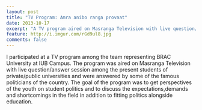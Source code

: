 ```yaml
---
layout: post
title: "TV Program: Amra anibo ranga provaat"
date: 2013-10-17
excerpt: "A TV program aired on Masranga Television with live question/answer session with students from different public/private universities and some of the renowned politicians of the country."
feature: http://i.imgur.com/rGd9ul8.jpg
comments: false
---
```


I participated at a TV program among the team representing BRAC University at IUB Campus. The program was aired on Masranga Television with live question/answer session among the present students of private/public universities and were answered by some of the famous politicians of the country.
The goal of the program was to get perspectives of the youth on student politics and to discuss the expectations,demands and shortcomings in the field in addition to fitting politics alongside education.

